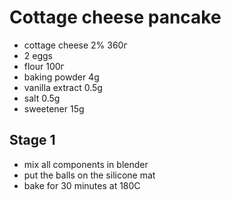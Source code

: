 # Cottage cheese pancake

* cottage cheese 2% 360г
* 2 eggs
* flour 100г
* baking powder 4g
* vanilla extract 0.5g
* salt 0.5g
* sweetener 15g

## Stage 1

* mix all components in blender
* put the balls on the silicone mat
* bake for 30 minutes at 180C
